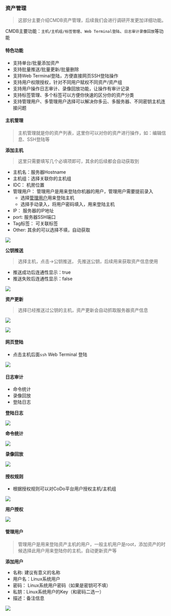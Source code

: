 ### 资产管理

> 这部分主要介绍CMDB资产管理，后续我们会进行调研开发更加详细功能。

CMDB主要功能：`主机/主机组/标签管理`、`Web Terminal登陆`、`日志审计录像回放`等功能

#### 特色功能

- 支持单台/批量添加资产
- 支持批量推送/批量更新/批量删除
- 支持Web Terminal登陆，方便直接网页SSH登陆操作
- 支持用户权限授权，针对不同用户赋权不同资产/资产组
- 支持用户操作日志审计、录像回放功能，让操作有审计记录
- 支持标签管理、多个标签可以方便你快速的区分你的资产分类
- 支持管理用户、多管理用户选择可以解决你多云、多服务器、不同密钥主机连接问题


#### 主机管理
> 主机管理就是你的资产列表，这里你可以对你的资产进行操作，如：编辑信息、SSH登陆等

**添加主机**
> 这里只需要填写几个必填项即可，其余的后续都会自动获取到
- 主机名：服务器Hostname
- 主机组：选择关联你的主机组
- IDC： 机房位置
- 管理用户： 管理用户是用来登陆你机器的用户，管理用户需要提前录入
    - 选择[管理用户](www.google,com)用来登陆主机
    - 选择手动录入，将用户密码填入，用来登陆主机
- IP： 服务器的IP地址
- port: 服务器SSH端口
- Tag标签： 可关联标签
- Other: 其余的可以选择不填，自动获取

![](./_static/images/cmdb_add_host.png)

**公钥推送**
> 选择主机，点击->公钥推送， 先推送公钥，后续用来获取资产信息使用

- 推送成功后连通性显示：true
- 推送失败后连通性显示：false

![](./_static/images/cmdb_add_key.png)

**资产更新**

> 选择已经推送过公钥的主机，资产更新会自动抓取服务器资产信息

![](./_static/images/cmdb_list.png)

![](./_static/images/cmdb_host_info.png)

#### 网页登陆

- 点击主机后面`ssh` Web Terminal 登陆

![](./_static/images/web_ssh.png)

#### 日志审计
- 命令统计
- 录像回放
- 登陆日志

**登陆日志**

![](./_static/images/cmdb_log_list.png)

**命令统计**

![](./_static/images/cmdb_cmd_count.png)

**录像回放**

![](./_static/images/cmdb_video.png)


#### 授权规则

- 根据授权规则可以对CoDo平台用户授权主机/主机组

![](./_static/images/cmdb_role.png)

**用户授权**

![](./_static/images/cmdb_user_role.png)


#### 管理用户
> 管理用户是用来登陆资产主机的用户，一般主机用户是root，添加资产的时候选择此用户用来登陆你的主机，自动更新资产等


**添加用户**
- 名称: 建议有意义的名称
- 用户名：Linux系统用户
- 密码： Linux系统用户密码（如果是密钥可不填）
- 私钥：Linux系统用户的Key（和密码二选一）
- 描述：备注信息

![](./_static/images/cmdb_mguser_add.png)